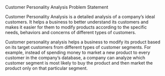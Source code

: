 Customer Personality Analysis
Problem Statement

Customer Personality Analysis is a detailed analysis of a company’s ideal customers. It helps a business to better understand its customers and makes it easier for them to modify products according to the specific needs, behaviors and concerns of different types of customers.

Customer personality analysis helps a business to modify its product based on its target customers from different types of customer segments. For example, instead of spending money to market a new product to every customer in the company’s database, a company can analyze which customer segment is most likely to buy the product and then market the product only on that particular segment.
